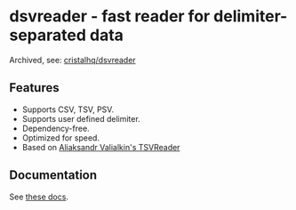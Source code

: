 # dsvreader - fast reader for delimiter-separated data

Archived, see: [cristalhq/dsvreader](https://github.com/cristalhq/dsvreader)

## Features

* Supports CSV, TSV, PSV.
* Supports user defined delimiter.
* Dependency-free.
* Optimized for speed.
* Based on [Aliaksandr Valialkin's TSVReader](https://github.com/valyala/tsvreader)

## Documentation

See [these docs](https://godoc.org/github.com/cristaloleg/dsvreader).

